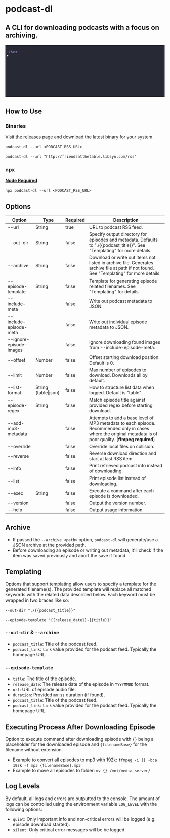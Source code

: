 # podcast-dl

## A CLI for downloading podcasts with a focus on archiving.

![podcast-dl example gif](./docs/podcast-dl-example.gif)

## How to Use

### Binaries

[Visit the releases page](https://github.com/lightpohl/podcast-dl/releases) and download the latest binary for your system.

`podcast-dl --url <PODCAST_RSS_URL>`

`podcast-dl --url "http://friendsatthetable.libsyn.com/rss"`

### npx

**[Node Required](https://nodejs.org/en/)**

`npx podcast-dl --url <PODCAST_RSS_URL>`

## Options

| Option                  | Type                 | Required | Description                                                                                                                                                   |
| ----------------------- | -------------------- | -------- | ------------------------------------------------------------------------------------------------------------------------------------------------------------- |
| --url                   | String               | true     | URL to podcast RSS feed.                                                                                                                                      |
| --out-dir               | String               | false    | Specify output directory for episodes and metadata. Defaults to "./{{podcast_title}}". See "Templating" for more details.                                     |
| --archive               | String               | false    | Download or write out items not listed in archive file. Generates archive file at path if not found. See "Templating" for more details.                       |
| --episode-template      | String               | false    | Template for generating episode related filenames. See "Templating" for details.                                                                              |
| --include-meta          |                      | false    | Write out podcast metadata to JSON.                                                                                                                           |
| --include-episode-meta  |                      | false    | Write out individual episode metadata to JSON.                                                                                                                |
| --ignore-episode-images |                      | false    | Ignore downloading found images from --include-episode-meta.                                                                                                  |
| --offset                | Number               | false    | Offset starting download position. Default is 0.                                                                                                              |
| --limit                 | Number               | false    | Max number of episodes to download. Downloads all by default.                                                                                                 |
| --list-format           | String (table\|json) | false    | How to structure list data when logged. Default is "table".                                                                                                   |
| --episode-regex         | String               | false    | Match episode title against provided regex before starting download.                                                                                          |
| --add-mp3-metadata      |                      | false    | Attempts to add a base level of MP3 metadata to each episode. Recommended only in cases where the original metadata is of poor quality. (**ffmpeg required**) |
| --override              |                      | false    | Override local files on collision.                                                                                                                            |
| --reverse               |                      | false    | Reverse download direction and start at last RSS item.                                                                                                        |
| --info                  |                      | false    | Print retrieved podcast info instead of downloading.                                                                                                          |
| --list                  |                      | false    | Print episode list instead of downloading.                                                                                                                    |
| --exec                  | String               | false    | Execute a command after each episode is downloaded.                                                                                                           |
| --version               |                      | false    | Output the version number.                                                                                                                                    |
| --help                  |                      | false    | Output usage information.                                                                                                                                     |

## Archive

- If passed the `--archive <path>` option, `podcast-dl` will generate/use a JSON archive at the provided path.
- Before downloading an episode or writing out metadata, it'll check if the item was saved previously and abort the save if found.

## Templating

Options that support templating allow users to specify a template for the generated filename(s). The provided template will replace all matched keywords with the related data described below. Each keyword must be wrapped in two braces like so:

`--out-dir "./{{podcast_title}}"`

`--episode-template "{{release_date}}-{{title}}"`

### `--out-dir` & `--archive`

- `podcast_title`: Title of the podcast feed.
- `podcast_link`: `link` value provided for the podcast feed. Typically the homepage URL.

### `--episode-template`

- `title`: The title of the episode.
- `release_date`: The release date of the episode in `YYYYMMDD` format.
- `url`: URL of episode audio file.
- `duration`: Provided `mm:ss` duration (if found).
- `podcast_title`: Title of the podcast feed.
- `podcast_link`: `link` value provided for the podcast feed. Typically the homepage URL.

## Executing Process After Downloading Episode

Option to execute command after downloading episode with `{}` being a placeholder for the downloaded episode and `{filenameBase}` for the filename without extension.

- Example to convert all episodes to mp3 with 192k: `ffmpeg -i {} -b:a 192k -f mp3 {filenameBase}.mp3`
- Example to move all episodes to folder: `mv {} /mnt/media_server/`

## Log Levels

By default, all logs and errors are outputted to the console. The amount of logs can be controlled using the environment variable `LOG_LEVEL` with the following options:

- `quiet`: Only important info and non-critical errors will be logged (e.g. episode download started).
- `silent`: Only critical error messages will be be logged.
